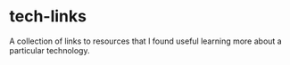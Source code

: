 # tech-links
A collection of links to resources that I found useful learning more about a particular technology.
